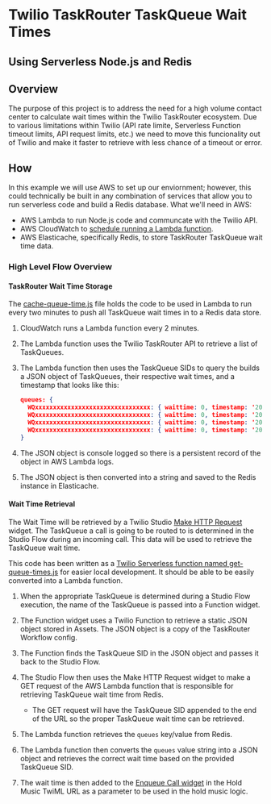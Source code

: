 # Twilio TaskRouter TaskQueue Wait Times

## Using Serverless Node.js and Redis

## Overview

The purpose of this project is to address the need for a high volume contact center to calculate wait times within the Twilio TaskRouter ecosystem. Due to various limitations within Twilio (API rate limite, Serverless Function timeout limits, API request limits, etc.) we need to move this funcionality out of Twilio and make it faster to retrieve with less chance of a timeout or error.

## How

In this example we will use AWS to set up our enviornment; however, this could technically be built in any combination of services that allow you to run serverless code and build a Redis database. What we'll need in AWS:

- AWS Lambda to run Node.js code and communcate with the Twilio API.
- AWS CloudWatch to [schedule running a Lambda function](https://docs.aws.amazon.com/AmazonCloudWatch/latest/events/RunLambdaSchedule.html).
- AWS Elasticache, specifically Redis, to store TaskRouter TaskQueue wait time data.

### High Level Flow Overview

#### TaskRouter Wait Time Storage

The [cache-queue-time.js](https://github.com/jmadden/Twilio-TaskQueue-WaitTime-at-Scale/blob/main/cache-queue-times.js) file holds the code to be used in Lambda to run every two minutes to push all TaskQueue wait times in to a Redis data store.

1. CloudWatch runs a Lambda function every 2 minutes.
2. The Lambda function uses the Twilio TaskRouter API to retrieve a list of TaskQueues.
3. The Lambda function then uses the TaskQueue SIDs to query the builds a JSON object of TaskQueues, their respective wait times, and a timestamp that looks like this:

   ```json
   queues: {
     WQxxxxxxxxxxxxxxxxxxxxxxxxxxxxxxxx: { waittime: 0, timestamp: '2022-01-25T21:49:52.812Z' },
     WQxxxxxxxxxxxxxxxxxxxxxxxxxxxxxxxx: { waittime: 0, timestamp: '2022-01-25T21:49:53.319Z' },
     WQxxxxxxxxxxxxxxxxxxxxxxxxxxxxxxxx: { waittime: 0, timestamp: '2022-01-25T21:49:54.006Z' },
     WQxxxxxxxxxxxxxxxxxxxxxxxxxxxxxxxx: { waittime: 0, timestamp: '2022-01-25T21:49:54.661Z' }
   }
   ```

4. The JSON object is console logged so there is a persistent record of the object in AWS Lambda logs.
5. The JSON object is then converted into a string and saved to the Redis instance in Elasticache.

#### Wait Time Retrieval

The Wait Time will be retrieved by a Twilio Studio [Make HTTP Request](https://www.twilio.com/docs/studio/widget-library/http-request) widget. The TaskQueue a call is going to be routed to is determined in the Studio Flow during an incoming call. This data will be used to retrieve the TaskQueue wait time.

This code has been written as a [Twilio Serverless function named get-queue-times.js](https://github.com/jmadden/Twilio-TaskQueue-WaitTime-at-Scale/blob/main/queue-wait-time/functions/get-queue-times.js) for easier local development. It should be able to be easily converted into a Lambda function.

1. When the appropriate TaskQueue is determined during a Studio Flow execution, the name of the TaskQueue is passed into a Function widget.
2. The Function widget uses a Twilio Function to retrieve a static JSON object stored in Assets. The JSON object is a copy of the TaskRouter Workflow config.
3. The Function finds the TaskQueue SID in the JSON object and passes it back to the Studio Flow.
4. The Studio Flow then uses the Make HTTP Request widget to make a GET request of the AWS Lambda function that is responsible for retrieving TaskQueue wait time from Redis.

   - The GET request will have the TaskQueue SID appended to the end of the URL so the proper TaskQueue wait time can be retrieved.

5. The Lambda function retrieves the `queues` key/value from Redis.
6. The Lambda function then converts the `queues` value string into a JSON object and retrieves the correct wait time based on the provided TaskQueue SID.
7. The wait time is then added to the [Enqueue Call widget](https://www.twilio.com/docs/studio/widget-library/enqueue-call) in the Hold Music TwiML URL as a parameter to be used in the hold music logic.
